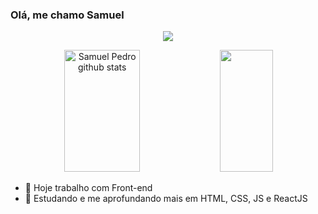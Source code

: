 ### Olá, me chamo Samuel

<p align="center">
  <img src="https://github-profile-trophy.vercel.app/?username=samuelbps&theme=dracula&row=2&no-bg=true&column=3&margin-w=15&margin-h=15" />
</p>

<div align="center">  
  <img width="49%" height="195px" src="https://github-readme-stats.vercel.app/api?username=samuelbps&show_icons=true&count_private=true&hide_border=true&title_color=ff91a4&icon_color=ff91a4&text_color=c9d1d9&bg_color=0d1117" alt="Samuel Pedro github stats" /> 
  <img width="41%" height="195px" src="https://github-readme-stats.vercel.app/api/top-langs/?username=samuelbps&layout=compact&hide_border=true&title_color=ff91a4&text_color=ff91a4&bg_color=0d1117" />
</div>

- 🔭 Hoje trabalho com Front-end
- 🌱 Estudando e me aprofundando mais em HTML, CSS, JS e ReactJS

